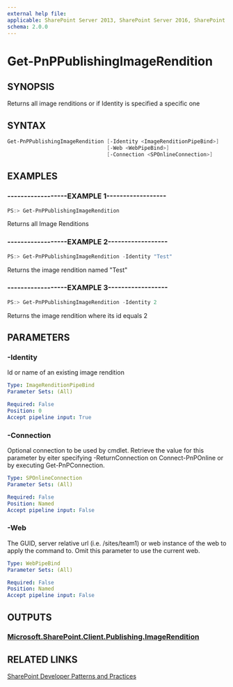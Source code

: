```yaml
---
external help file:
applicable: SharePoint Server 2013, SharePoint Server 2016, SharePoint Online
schema: 2.0.0
---
```

# Get-PnPPublishingImageRendition

## SYNOPSIS
Returns all image renditions or if Identity is specified a specific one

## SYNTAX 

```powershell
Get-PnPPublishingImageRendition [-Identity <ImageRenditionPipeBind>]
                                [-Web <WebPipeBind>]
                                [-Connection <SPOnlineConnection>]
```

## EXAMPLES

### ------------------EXAMPLE 1------------------
```powershell
PS:> Get-PnPPublishingImageRendition
```

Returns all Image Renditions

### ------------------EXAMPLE 2------------------
```powershell
PS:> Get-PnPPublishingImageRendition -Identity "Test"
```

Returns the image rendition named "Test"

### ------------------EXAMPLE 3------------------
```powershell
PS:> Get-PnPPublishingImageRendition -Identity 2
```

Returns the image rendition where its id equals 2

## PARAMETERS

### -Identity
Id or name of an existing image rendition

```yaml
Type: ImageRenditionPipeBind
Parameter Sets: (All)

Required: False
Position: 0
Accept pipeline input: True
```

### -Connection
Optional connection to be used by cmdlet. Retrieve the value for this parameter by eiter specifying -ReturnConnection on Connect-PnPOnline or by executing Get-PnPConnection.

```yaml
Type: SPOnlineConnection
Parameter Sets: (All)

Required: False
Position: Named
Accept pipeline input: False
```

### -Web
The GUID, server relative url (i.e. /sites/team1) or web instance of the web to apply the command to. Omit this parameter to use the current web.

```yaml
Type: WebPipeBind
Parameter Sets: (All)

Required: False
Position: Named
Accept pipeline input: False
```

## OUTPUTS

### [Microsoft.SharePoint.Client.Publishing.ImageRendition](https://msdn.microsoft.com/en-us/library/microsoft.sharepoint.client.publishing.imagerendition.aspx)

## RELATED LINKS

[SharePoint Developer Patterns and Practices](http://aka.ms/sppnp)
